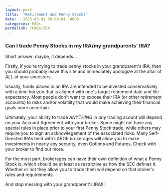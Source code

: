 ```yaml
---
layout: post
title:  "Retirement and Penny Stocks"
date:   2025-03-01 00:00:01 -0800
categories: FAQs
permalink: /FAQs/IRA
---
```

### Can I trade Penny Stocks in my IRA/my grandparents' IRA?

Short answer: maybe, it depends...

Firstly, if you're trying to trade penny stocks in your grandparent's IRA, then you should probably leave this site and immediately apologize at the altar of *ALL* of your ancestors.

Usually, funds placed in an IRA are intended to be invested conservatively with a time horizon that is aligned with one's target retirement date and life expectancy.  Most people don't want to expose their IRA (or other retirement accounts) to risks and/or volatility that would make achieving their financial goals more uncertain.

Ultimately, your ability to trade *ANYTHING* in *any* trading acount will depend on your Account Agreement with your broker.  Some might not have any special rules in place prior to your first Penny Stock trade, while others may require you to sign an acknowlegement of the associated risks.  Many Self-Directed IRAs held with LARGE brokerages will allow you to make investments in nearly any security, even Options and Futures.  Check with your broker to find out more.

For the most part, brokerages can have their own definition of what a Penny Stock is, which should be at least as restrictive as how the SEC defines it.  Whether or not they allow you to trade them will depend on that broker's rules and requirements.  

And stop messing with your grandparent's IRA!!!